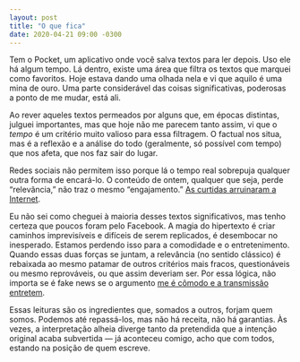 ```yaml
---
layout: post
title: "O que fica"
date: 2020-04-21 09:00 -0300
---
```

Tem o Pocket, um aplicativo onde você salva textos para ler depois. Uso ele há algum tempo. Lá dentro, existe uma área que filtra os textos que marquei como favoritos. Hoje estava dando uma olhada nela e vi que aquilo é uma mina de ouro. Uma parte considerável das coisas significativas, poderosas a ponto de me mudar, está ali.

Ao rever aqueles textos permeados por alguns que, em épocas distintas, julguei importantes, mas que hoje não me parecem tanto assim, vi que o _tempo_ é um critério muito valioso para essa filtragem. O factual nos situa, mas é a reflexão e a análise do todo (geralmente, só possível com tempo) que nos afeta, que nos faz sair do lugar.

Redes sociais não permitem isso porque lá o tempo real sobrepuja qualquer outra forma de encará-lo. O conteúdo de ontem, qualquer que seja, perde “relevância,” não traz o mesmo “engajamento.” [As curtidas arruinaram a Internet](https://www.theatlantic.com/technology/archive/2017/03/how-the-like-button-ruined-the-internet/519795/?single_page=true).

Eu não sei como cheguei à maioria desses textos significativos, mas tenho certeza que poucos foram pelo Facebook. A magia do hipertexto é criar caminhos imprevisíveis e difíceis de serem replicados, é desembocar no inesperado. Estamos perdendo isso para a comodidade e o entretenimento. Quando essas duas forças se juntam, a relevância (no sentido clássico) é rebaixada ao mesmo patamar de outros critérios mais fracos, questionáveis ou mesmo reprováveis, ou que assim deveriam ser. Por essa lógica, não importa se é fake news se o argumento [me é cômodo e a transmissão entretem](https://www.theatlantic.com/entertainment/archive/2017/04/are-we-having-too-much-fun/523143/).

Essas leituras são os ingredientes que, somados a outros, forjam quem somos. Podemos até repassá-los, mas não há receita, não há garantias. Às vezes, a interpretação alheia diverge tanto da pretendida que a intenção original acaba subvertida — já aconteceu comigo, acho que com todos, estando na posição de quem escreve.
